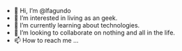 - 👋 Hi, I’m @lfagundo
- 👀 I’m interested in living as an geek.
- 🌱 I’m currently learning about technologies.
- 💞️ I’m looking to collaborate on nothing and all in the life.
- 📫 How to reach me ...

<!---
lfagundo/lfagundo is a ✨ special ✨ repository because its `README.md` (this file) appears on your GitHub profile.
You can click the Preview link to take a look at your changes.
--->
